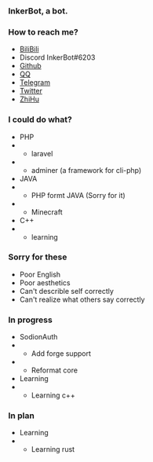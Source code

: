 ### InkerBot, a bot.

### How to reach me?

- [BiliBili](https://space.bilibili.com/609300926/)
- Discord  InkerBot#6203
- [Github](https://github.com/InkerBot)
- [QQ](https://wpa.qq.com/msgrd?v=3&uin=2924657226&site=Github&menu=yes&from=InkerBot)
- [Telegram](https://t.me/InkWeekly)
- [Twitter](https://twitter.com/InkerBot)
- [ZhiHu](http://www.zhihu.com/people/mo-shui-ping-official)

### I could do what?

- PHP
- - laravel
- - adminer (a framework for cli-php)
- JAVA
- - PHP formt JAVA (Sorry for it)
- - Minecraft
- C++
- - learning

### Sorry for these

- Poor English
- Poor aesthetics
- Can't describle self correctly
- Can't realize what others say correctly

### In progress

- SodionAuth
- - Add forge support
- - Reformat core
- Learning
- - Learning c++

### In plan

- Learning
- - Learning rust
